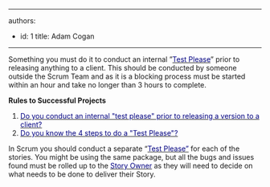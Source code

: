 

---
authors:
  - id: 1
    title: Adam Cogan
---




<span class='intro'> 
  <p>Something you must do it to conduct an internal&#160;”<a shape="rect" href="/do-you-conduct-a-＂test-please＂-internally-and-then-with-the-client"><font color="#000080">Test Please</font></a>” prior to releasing anything to a client. This should be conducted by someone outside the Scrum Team and as it is a blocking process must be started within an hour and take no longer than 3 hours to complete. 
</p>
 </span>


  <p>
    <strong>Rules to Successful Projects</strong> </p>
<ol>
    <li><a shape="rect" href="/do-you-conduct-a-＂test-please＂-internally-and-then-with-the-client"><font color="#000080">Do you conduct an internal &quot;test please&quot; prior to releasing a version to a client?</font></a> </li>
    <li><a shape="rect" href="/do-you-know-the-tools-you-need-before-a-＂test-please＂"><font color="#000080">Do you know the 4 steps to do a &quot;Test Please&quot;?</font></a> </li>
</ol>
<p class="ms-rteCustom-GreyBox">In Scrum you should conduct a separate “<a shape="rect" href="/do-you-conduct-a-＂test-please＂-internally-and-then-with-the-client"><font color="#000080">Test Please”</font></a>&#160;for each of the stories. You might be using the same package, but all the bugs and issues found must be rolled up to the <a shape="rect" href="/Pages/OwnerForEveryUserStory.aspx"><font color="#000080">Story Owner</font></a> as they will need to decide on what needs to be done to deliver their Story.</p>



